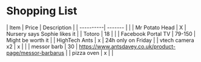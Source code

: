 # Shopping List

| Item      | Price | Description |
| ----------| ------- | | 
| Mr Potato Head | X | Nursery says Sophie likes it | 
| Totoro | 18 | |
| Facebook Portal TV | 79-150 | Might be worth it |
| HighTech Ants | x | 24h only on Friday |
| vtech camera x2 | x | |
| messor barb | 30 | https://www.antsdavey.co.uk/product-page/messor-barbarus |
| pizza oven | x | |
